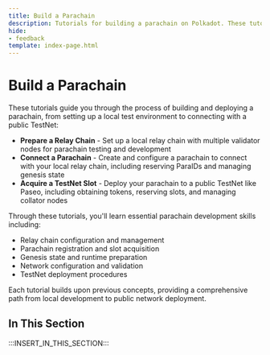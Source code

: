 ```yaml
---
title: Build a Parachain
description: Tutorials for building a parachain on Polkadot. These tutorials are designed to help you get started with building a parachain on Polkadot.
hide: 
- feedback
template: index-page.html
---
```


# Build a Parachain

These tutorials guide you through the process of building and deploying a parachain, from setting up a local test environment to connecting with a public TestNet:

- **Prepare a Relay Chain** - Set up a local relay chain with multiple validator nodes for parachain testing and development
- **Connect a Parachain** - Create and configure a parachain to connect with your local relay chain, including reserving ParaIDs and managing genesis state
- **Acquire a TestNet Slot** - Deploy your parachain to a public TestNet like Paseo, including obtaining tokens, reserving slots, and managing collator nodes

Through these tutorials, you'll learn essential parachain development skills including:

- Relay chain configuration and management
- Parachain registration and slot acquisition
- Genesis state and runtime preparation
- Network configuration and validation
- TestNet deployment procedures

Each tutorial builds upon previous concepts, providing a comprehensive path from local development to public network deployment.

## In This Section

:::INSERT_IN_THIS_SECTION:::